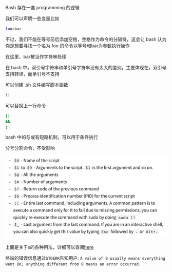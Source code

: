Bash 存在一套 programming 的逻辑

我们可以声明一些变量比如

```bash
foo=bar
```

不过，我们不能在等号前后添加空格，空格作为命令的分隔符，这会让 bash 认为你是想要寻找一个名为 foo 的命令以等号和bar为参数执行操作

在这里，bar被当作字符串处理

在 bash 中，双引号字符串和单引号字符串没有太大的差别，主要体现在，双引号支持转译，而单引号不支持

可以创建 .sh 文件编写脚本函数

```bash
!!
```

可以替换上一行命令

```bash
||
&&
;
```

bash 中的与或有短路机制，可以用于条件执行

分号分割命令，不受影响

![image-20230210164745618](image-20230210164745618.png)

上面是关于`$`的各种用法，详细可以查阅[here](https://tldp.org/LDP/abs/html/special-chars.html)

终端的错误信息通过`STDERR`告知用户: `A value of 0 usually means everything went OK; anything different from 0 means an error occurred.`
